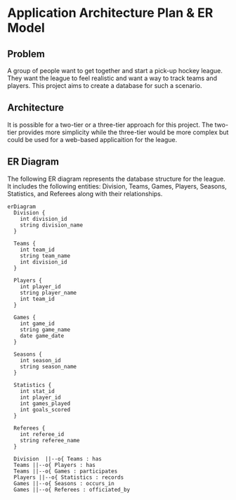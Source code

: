 # Application Architecture Plan & ER Model
## Problem 
A group of people want to get together and start a pick-up hockey league. They want the league to feel realistic and want a way to track teams and players. This project aims to create a database for such a scenario. 

## Architecture 
It is possible for a two-tier or a three-tier approach for this project. The two-tier provides more simplicity while the three-tier would be more complex but could be used for a web-based applicaition for the league. 

## ER Diagram

The following ER diagram represents the database structure for the league. It includes the following entities: Division, Teams, Games, Players, Seasons, Statistics, and Referees along with their relationships. 

```mermaid
erDiagram
  Division {
    int division_id 
    string division_name
  }

  Teams {
    int team_id 
    string team_name
    int division_id 
  }

  Players {
    int player_id 
    string player_name
    int team_id 
  }

  Games {
    int game_id 
    string game_name
    date game_date
  }

  Seasons {
    int season_id 
    string season_name
  }

  Statistics {
    int stat_id 
    int player_id 
    int games_played
    int goals_scored
  }

  Referees {
    int referee_id 
    string referee_name
  }

  Division  ||--o{ Teams : has
  Teams ||--o{ Players : has
  Teams ||--o{ Games : participates
  Players ||--o{ Statistics : records
  Games ||--o{ Seasons : occurs_in
  Games ||--o{ Referees : officiated_by
```

